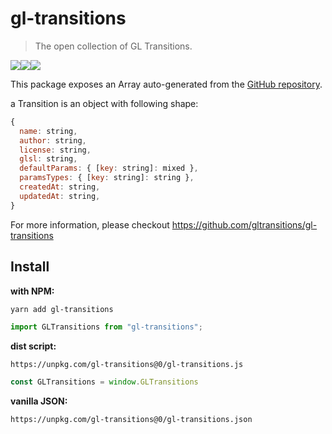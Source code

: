 # gl-transitions

> The open collection of GL Transitions.

<img src="https://camo.githubusercontent.com/c42ecc6197b0f51a106fb50723f9bc6d2e1f925c/687474703a2f2f692e696d6775722e636f6d2f74573331704a452e676966" /><img src="https://camo.githubusercontent.com/7e34cd12d5a9afa94f470395b04b0914c978ce01/687474703a2f2f692e696d6775722e636f6d2f555a5a727775552e676966" /><img src="https://camo.githubusercontent.com/0456d4ed8753fbce027f1174dc8b22da548eeade/687474703a2f2f692e696d6775722e636f6d2f654974426a33582e676966" />


This package exposes an Array<Transition> auto-generated from the [GitHub repository](https://github.com/gltransitions/gl-transitions).

a Transition is an object with following shape:

```js
{
  name: string,
  author: string,
  license: string,
  glsl: string,
  defaultParams: { [key: string]: mixed },
  paramsTypes: { [key: string]: string },
  createdAt: string,
  updatedAt: string,
}
```

For more information, please checkout https://github.com/gltransitions/gl-transitions

## Install

**with NPM:**

```sh
yarn add gl-transitions
```

```js
import GLTransitions from "gl-transitions";
```

**dist script:**

```
https://unpkg.com/gl-transitions@0/gl-transitions.js
```

```js
const GLTransitions = window.GLTransitions
```

**vanilla JSON:**

```
https://unpkg.com/gl-transitions@0/gl-transitions.json
```
